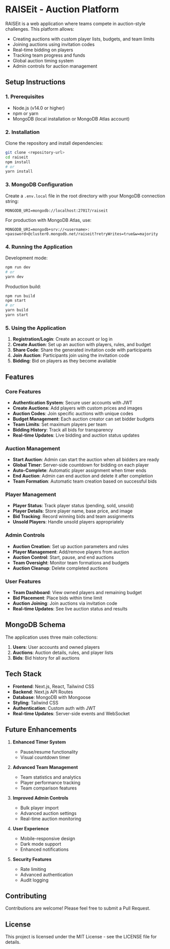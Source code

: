 # RAISEit - Auction Platform

RAISEit is a web application where teams compete in auction-style challenges. This platform allows:
- Creating auctions with custom player lists, budgets, and team limits
- Joining auctions using invitation codes
- Real-time bidding on players
- Tracking team progress and funds
- Global auction timing system
- Admin controls for auction management

## Setup Instructions

### 1. Prerequisites

- Node.js (v14.0 or higher)
- npm or yarn
- MongoDB (local installation or MongoDB Atlas account)

### 2. Installation

Clone the repository and install dependencies:

```bash
git clone <repository-url>
cd raiseit
npm install
# or
yarn install
```

### 3. MongoDB Configuration

Create a `.env.local` file in the root directory with your MongoDB connection string:

```
MONGODB_URI=mongodb://localhost:27017/raiseit
```

For production with MongoDB Atlas, use:

```
MONGODB_URI=mongodb+srv://<username>:<password>@cluster0.mongodb.net/raiseit?retryWrites=true&w=majority
```

### 4. Running the Application

Development mode:

```bash
npm run dev
# or
yarn dev
```

Production build:

```bash
npm run build
npm start
# or
yarn build
yarn start
```

### 5. Using the Application

1. **Registration/Login**: Create an account or log in
2. **Create Auction**: Set up an auction with players, rules, and budget
3. **Share Code**: Share the generated invitation code with participants
4. **Join Auction**: Participants join using the invitation code
5. **Bidding**: Bid on players as they become available

## Features

### Core Features
- **Authentication System**: Secure user accounts with JWT
- **Create Auctions**: Add players with custom prices and images
- **Auction Codes**: Join specific auctions with unique codes
- **Budget Management**: Each auction creator can set bidder budgets
- **Team Limits**: Set maximum players per team
- **Bidding History**: Track all bids for transparency
- **Real-time Updates**: Live bidding and auction status updates

### Auction Management
- **Start Auction**: Admin can start the auction when all bidders are ready
- **Global Timer**: Server-side countdown for bidding on each player
- **Auto-Complete**: Automatic player assignment when timer ends
- **End Auction**: Admin can end auction and delete it after completion
- **Team Formation**: Automatic team creation based on successful bids

### Player Management
- **Player Status**: Track player status (pending, sold, unsold)
- **Player Details**: Store player name, base price, and image
- **Bid Tracking**: Record winning bids and team assignments
- **Unsold Players**: Handle unsold players appropriately

### Admin Controls
- **Auction Creation**: Set up auction parameters and rules
- **Player Management**: Add/remove players from auction
- **Auction Control**: Start, pause, and end auctions
- **Team Oversight**: Monitor team formations and budgets
- **Auction Cleanup**: Delete completed auctions

### User Features
- **Team Dashboard**: View owned players and remaining budget
- **Bid Placement**: Place bids within time limit
- **Auction Joining**: Join auctions via invitation code
- **Real-time Updates**: See live auction status and results

## MongoDB Schema

The application uses three main collections:

1. **Users**: User accounts and owned players
2. **Auctions**: Auction details, rules, and player lists
3. **Bids**: Bid history for all auctions

## Tech Stack

- **Frontend**: Next.js, React, Tailwind CSS
- **Backend**: Next.js API Routes
- **Database**: MongoDB with Mongoose
- **Styling**: Tailwind CSS
- **Authentication**: Custom auth with JWT
- **Real-time Updates**: Server-side events and WebSocket

## Future Enhancements

1. **Enhanced Timer System**
      - Pause/resume functionality
   - Visual countdown timer

2. **Advanced Team Management**
   - Team statistics and analytics
   - Player performance tracking
   - Team comparison features

3. **Improved Admin Controls**
   - Bulk player import
   - Advanced auction settings
   - Real-time auction monitoring

4. **User Experience**
   - Mobile-responsive design
   - Dark mode support
   - Enhanced notifications

5. **Security Features**
   - Rate limiting
   - Advanced authentication
   - Audit logging

## Contributing

Contributions are welcome! Please feel free to submit a Pull Request.

## License

This project is licensed under the MIT License - see the LICENSE file for details. 

